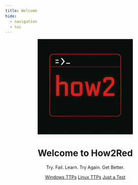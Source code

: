 ```yaml
---
title: Welcome
hide:
  - navigation
  - toc
---
```


<div align="center">

  <img src="images/How2_Logo.png" alt="How2Red Logo" class="homepage-logo" width="300" />

  <h1 class="techy-title">Welcome to How2Red</h1>

  <p class="techy-tagline">Try. Fail. Learn. Try Again. Get Better.</p>

<div class="button-row">

<a href="Windows/" class="md-button md-button">Windows TTPs</a>
<a href="Linux/" class="md-button">Linux TTPs</a>
<a href="Test/" class="md-button">Just a Test</a>

</div>

</div>

